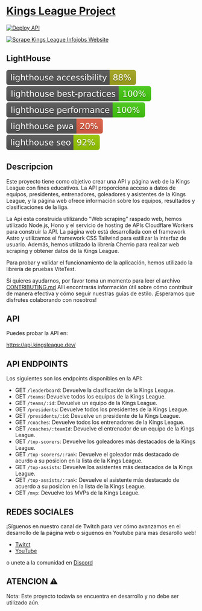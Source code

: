 # [Kings League Project](https://api.kingsleague.dev/)

[![Deploy API](https://github.com/midudev/kings-league-project/actions/workflows/deploy-api.yml/badge.svg?branch=main)](https://github.com/maikCyphlock/kings-league-project/actions/workflows/deploy-api.yml)

[![Scrape Kings League Infojobs Website](https://github.com/midudev/kings-league-project/actions/workflows/scrape-kings-league-web.yml/badge.svg?branch=main)](https://github.com/maikCyphlock/kings-league-project/actions/workflows/scrape-kings-league-web.yml)

## LightHouse

[![Lighthouse Accessibility Badge](./test_results/lighthouse_accessibility.svg)](https://github.com/emazzotta/lighthouse-badges)
[![Lighthouse Best Practices Badge](./test_results/lighthouse_best-practices.svg)](https://github.com/emazzotta/lighthouse-badges)
[![Lighthouse Performance Badge](./test_results/lighthouse_performance.svg)](https://github.com/emazzotta/lighthouse-badges)
[![Lighthouse PWA Badge](./test_results/lighthouse_pwa.svg)](https://github.com/emazzotta/lighthouse-badges)
[![Lighthouse SEO Badge](./test_results/lighthouse_seo.svg)](https://github.com/emazzotta/lighthouse-badges)

## Descripcion 

Este proyecto tiene como objetivo crear una API y página web de la Kings League con fines educativos.
La API proporciona acceso a datos de equipos, presidentes, entrenadores, goleadores y asistentes de la Kings League, y la página web ofrece información sobre los equipos, resultados y clasificaciones de la liga.

La  Api esta construida utilizando "Web scraping" raspado web, hemos utilizado Node.js, Hono y el servicio de hosting de APIs Cloudflare Workers para construir la API. La página web está desarrollada con el framework Astro y utilizamos el framework CSS Tailwind para estilizar la interfaz de usuario. Además, hemos utilizado la librería Cherrio para realizar web scraping y obtener datos de la Kings League.

Para probar y validar el funcionamiento de la aplicación, hemos utilizado la librería de pruebas ViteTest.

Si quieres ayudarnos, por favor toma un momento para leer el archivo [CONTRIBUTING.md](https://github.com/midudev/kings-league-project/blob/main/CONTRIBUTING.md) Allí encontrarás información útil sobre cómo contribuir de manera efectiva y cómo seguir nuestras guías de estilo. ¡Esperamos que disfrutes colaborando con nosotros!

## API

Puedes probar la API en:

https://api.kingsleague.dev/

## API ENDPOINTS

Los siguientes son los endpoints disponibles en la API:

- GET `/leaderboard`: Devuelve la clasificación de la Kings League.
- GET `/teams`: Devuelve todos los equipos de la Kings League.
- GET `/teams/:id`: Devuelve un equipo de la Kings League.
- GET `/presidents`: Devuelve todos los presidentes de la Kings League.
- GET `/presidents/:id`: Devuelve un presidente de la Kings League.
- GET `/coaches`: Devuelve todos los entrenadores de la Kings League.
- GET `/coaches/:teamId`: Devuelve el entrenador de un equipo de la Kings League.
- GET `/top-scorers`: Devuelve los goleadores más destacados de la Kings League.
- GET `/top-scorers/:rank`: Devuelve el goleador más destacado de acurdo a su posicion en la lista de la Kings League.
- GET `/top-assists`: Devuelve los asistentes más destacados de la Kings League.
- GET `/top-assists/:rank`: Devuelve el asistente más destacado de acuerdo a su posicion en la lista de la Kings League.
- GET `/mvp`: Devuelve los MVPs de la Kings League.

## REDES SOCIALES

¡Síguenos en nuestro canal de Twitch para ver cómo avanzamos en el desarrollo de la página web o siguenos en Youtube para mas desarollo web!

* [Twitct](https://twitch.tv/midudev)  
* [YouTube](https://www.youtube.com/c/midudev)

o unete a la comunidad en [Discord](https://discord.gg/midudev)

## ATENCION ⚠️

Nota: Este proyecto todavía se encuentra en desarrollo y no debe ser utilizado aún.
